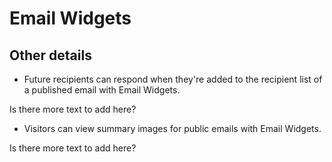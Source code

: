 # Email Widgets

<span id="gv-5widgets-4ewdetails"></span>
## Other details

* Future recipients can respond when they're added to the
recipient list of a published email with Email Widgets.

<span class="todo">
Is there more text to add here?
</span>

* Visitors can view summary images for public emails with
Email Widgets.

<span class="todo">
Is there more text to add here?
</span>
